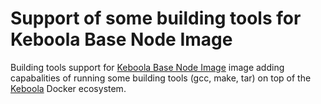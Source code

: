 # Support of some building tools for Keboola Base Node Image

Building tools support for [Keboola Base Node Image](https://hub.docker.com/r/radektomasek/keboola-base-node/) image adding capabalities of running some building tools (gcc, make, tar) on top of the [Keboola](https://www.keboola.com/) Docker ecosystem.
